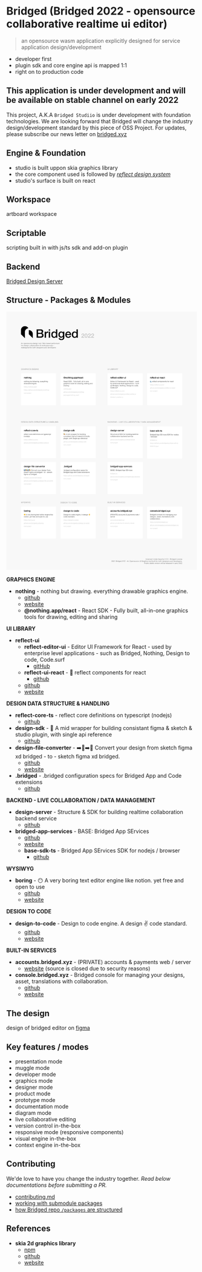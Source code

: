 # Bridged (Bridged 2022 - opensource collaborative realtime ui editor)

> an opensource wasm application explicitly designed for service application design/development

- developer first
- plugin sdk and core engine api is mapped 1:1
- right on to production code

## This application is under development and will be available on stable channel on early 2022

This project, A.K.A `Bridged Studiio` is under development with foundation technologies. We are looking forward that Bridged will change the industry design/development standard by this piece of OSS Project. For updates, please subscribe our news letter on [bridged.xyz](https://bridged.xyz)

## Engine & Foundation

- studio is built uppon skia graphics library
- the core component used is followed by _[reflect design system](https://github.com/bridgedxyz/reflect.bridged.xyz)_
- studio's surface is built on react



## Workspace

artboard workspace

## Scriptable

scripting built in with js/ts sdk and add-on plugin



## Backend

[Bridged Design Server](https://github.com/bridgedxyz/design-server)



## Structure - Packages & Modules

![](./branding/project-maps.png)

**GRAPHICS ENGINE**

- **nothing** - nothing but drawing. everything drawable graphics engine.
  - [github](https://github.com/bridgedxyz/nothing)
  - [website](https://nothing.app/)
  - **@nothing.app/react** - React SDK - Fully built, all-in-one graphics tools for drawing, editing and sharing

**UI LIBRARY**

- **reflect-ui**
  - **reflect-editor-ui** - Editor UI Framework for React - used by enterprise level applications - such as Bridged, Nothing, Design to code, Code.surf
    - [gitHub](https://github.com/bridgedxyz/reflect-editor-ui)
  - **reflect-ui-react** - 🌊 reflect components for react
    - [github](github.com/bridgedxyz/reflect-ui-react)
  - [github](https://github.com/reflect-ui)
  - [website](https://reflect-ui.com)

**DESIGN DATA STRUCTURE & HANDLING**

- **reflect-core-ts** - reflect core definitions on typescript (nodejs)
  - [github](https://github.com/bridgedxyz/reflect-core-ts)
- **design-sdk** - 🎨 A mid wrapper for building consistant figma & sketch & studio plugin, with single api reference
  - [github](github.com/bridgedxyz/design-sdk)
- **design-file-converter** - ➡️🎨➡️🎨 Convert your design from sketch figma xd bridged - to - sketch figma xd bridged.
  - [github](https://github.com/bridgedxyz/design-file-converter)
  - [website](https://bridged.xyz/convert-design)
- **.bridged** - .bridged configuration specs for Bridged App and Code extensions
  - [github](https://github.com/bridgedxyz/.bridged)

**BACKEND - LIVE COLLABORATION / DATA MANAGEMENT**

- **design-server** - Structure & SDK for building realtime collaboration backend service
  - [github](https://github.com/bridgedxyz/design-server)
- **bridged-app-services** - BASE: Bridged App SErvices
  - [github](https://github.com/bridgedxyz/bridged-app-services)
  - [website](https://bridged.cc)
  - **base-sdk-ts** - Bridged App SErvices SDK for nodejs / browser
    - [github](https://github.com/bridgedxyz/base-sdk-ts)

**WYSIWYG**

* **boring** - 😶 A very boring text editor engine like notion. yet free and open to use
  * [github](https://github.com/bridgedxyz/boring)
  * [website](https://boring.so/)

**DESIGN TO CODE**

- **design-to-code** - Design to code engine. A design ✌️ code standard.
  - [github](https://github.com/bridgedxyz/design-to-code/)
  - [website](https://designto.codes/)

**BUILT-IN SERVICES**

* **accounts.bridged.xyz** - (PRIVATE) accounts & payments web / server
  * [website](https://accounts.bridged.xyz) (source is closed due to security reasons)
* **console.bridged.xyz** - Bridged console for managing your designs, asset, translations with collaboration.
  * [github](https://github.com/bridgedxyz/console.bridged.xyz)
  * [website](https://console.bridged.xyz)



## The design

design of bridged editor on [figma](https://www.figma.com/file/Y0Gh77AqBoHH7dG1GtK3xF/bridged?node-id=0%3A1)



## Key features / modes

- presentation mode
- muggle mode
- developer mode
- graphics mode
- designer mode
- product mode
- prototype mode
- documentation mode
- diagram mode
- live collaborative editing
- version control in-the-box
- responsive mode (responsive components)
- visual engine in-the-box
- context engine in-the-box

## Contributing

We'de love to have you change the industry together. _Read below documentations before submitting a PR._

- [contributing.md](./CONTRIBUTING.md)
- [working with submodule packages](https://github.com/bridgedxyz/.github/blob/main/contributing/working-with-submodules.md)
- [how Bridged repo `/packages` are structured](./packages)

## References

- **skia 2d graphics library**
  - [npm](https://www.npmjs.com/package/canvaskit-wasm)
  - [github](https://github.com/google/skia/tree/master/modules/canvaskit)
  - [website](https://skia.org/user/modules/canvaskit)
